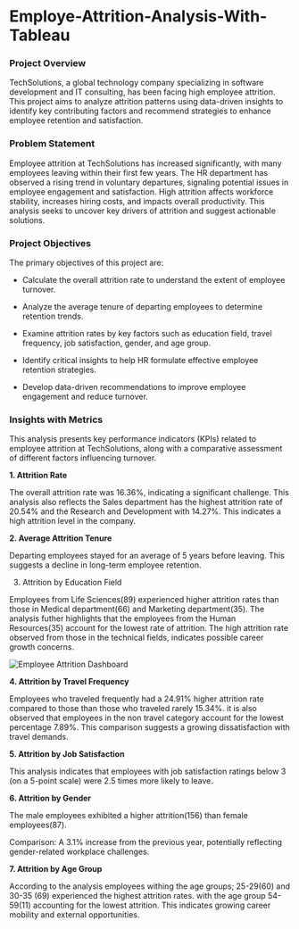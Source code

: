 # Employe-Attrition-Analysis-With-Tableau

### Project Overview

TechSolutions, a global technology company specializing in software development and IT consulting, has been facing high employee attrition. This project aims to analyze attrition patterns using data-driven insights to identify key contributing factors and recommend strategies to enhance employee retention and satisfaction.

### Problem Statement

Employee attrition at TechSolutions has increased significantly, with many employees leaving within their first few years. The HR department has observed a rising trend in voluntary departures, signaling potential issues in employee engagement and satisfaction. High attrition affects workforce stability, increases hiring costs, and impacts overall productivity. This analysis seeks to uncover key drivers of attrition and suggest actionable solutions.

### Project Objectives

The primary objectives of this project are:

-  Calculate the overall attrition rate to understand the extent of employee turnover.

-  Analyze the average tenure of departing employees to determine retention trends.

-  Examine attrition rates by key factors such as education field, travel frequency, job satisfaction, gender, and age group.

-  Identify critical insights to help HR formulate effective employee retention strategies.

-  Develop data-driven recommendations to improve employee engagement and reduce turnover.


### Insights with Metrics

This analysis presents key performance indicators (KPIs) related to employee attrition at TechSolutions, along with a comparative assessment of different factors influencing turnover.

**1. Attrition Rate**

The overall attrition rate was 16.36%, indicating a significant challenge. This analysis also reflects the Sales department has the highest attrition rate of 20.54% and the Research and Development with 14.27%. This indicates a high attrition level in the company.

**2. Average Attrition Tenure**

Departing employees stayed for an average of 5 years before leaving. This suggests a decline in long-term employee retention.

3. Attrition by Education Field

Employees from Life Sciences(89) experienced higher attrition rates than those in Medical department(66) and Marketing department(35). The analysis futher highlights that the employees from the Human Resources(35) account for the lowest rate of attrition. The high attrition rate observed from those in the technical fields, indicates possible career growth concerns.

![Employee Attrition Dashboard](https://github.com/user-attachments/assets/eeb3c7b5-41a3-4a32-b90c-2becef24ddd9)

**4. Attrition by Travel Frequency**

Employees who traveled frequently had a 24.91% higher attrition rate compared to those than those who traveled rarely 15.34%. it is also observed that employees in the non travel category account for the lowest percentage 7.89%.
This comparison suggests a growing dissatisfaction with travel demands.

**5. Attrition by Job Satisfaction**

This analysis indicates that employees with job satisfaction ratings below 3 (on a 5-point scale) were 2.5 times more likely to leave.

**6. Attrition by Gender**

The male employees exhibited a higher attrition(156) than female employees(87).

Comparison: A 3.1% increase from the previous year, potentially reflecting gender-related workplace challenges.

**7. Attrition by Age Group**

According to the analysis employees withing the age groups; 25-29(60) and 30-35 (69) experienced the highest attrition rates. with the age group 54-59(11) accounting for the lowest attrition. This indicates growing career mobility and external opportunities.

